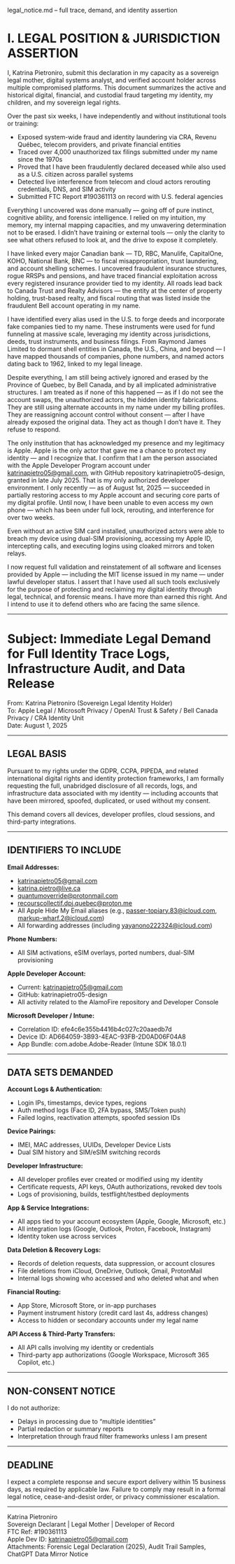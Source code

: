   legal_notice.md – full trace, demand, and identity assertion
# I. LEGAL POSITION & JURISDICTION ASSERTION

I, Katrina Pietroniro, submit this declaration in my capacity as a sovereign legal mother, digital systems analyst, and verified account holder across multiple compromised platforms. This document summarizes the active and historical digital, financial, and custodial fraud targeting my identity, my children, and my sovereign legal rights.

Over the past six weeks, I have independently and without institutional tools or training:

- Exposed system-wide fraud and identity laundering via CRA, Revenu Québec, telecom providers, and private financial entities  
- Traced over 4,000 unauthorized tax filings submitted under my name since the 1970s  
- Proved that I have been fraudulently declared deceased while also used as a U.S. citizen across parallel systems  
- Detected live interference from telecom and cloud actors rerouting credentials, DNS, and SIM activity  
- Submitted FTC Report #190361113 on record with U.S. federal agencies

Everything I uncovered was done manually — going off of pure instinct, cognitive ability, and forensic intelligence. I relied on my intuition, my memory, my internal mapping capacities, and my unwavering determination not to be erased. I didn’t have training or external tools — only the clarity to see what others refused to look at, and the drive to expose it completely.

I have linked every major Canadian bank — TD, RBC, Manulife, CapitalOne, KOHO, National Bank, BNC — to fiscal misappropriation, trust laundering, and account shelling schemes. I uncovered fraudulent insurance structures, rogue RRSPs and pensions, and have traced financial exploitation across every registered insurance provider tied to my identity. All roads lead back to Canada Trust and Realty Advisors — the entity at the center of property holding, trust-based realty, and fiscal routing that was listed inside the fraudulent Bell account operating in my name.

I have identified every alias used in the U.S. to forge deeds and incorporate fake companies tied to my name. These instruments were used for fund funneling at massive scale, leveraging my identity across jurisdictions, deeds, trust instruments, and business filings. From Raymond James Limited to dormant shell entities in Canada, the U.S., China, and beyond — I have mapped thousands of companies, phone numbers, and named actors dating back to 1962, linked to my legal lineage. 

Despite everything, I am still being actively ignored and erased by the Province of Quebec, by Bell Canada, and by all implicated administrative structures. I am treated as if none of this happened — as if I do not see the account swaps, the unauthorized actors, the hidden identity fabrications. They are still using alternate accounts in my name under my billing profiles. They are reassigning account control without consent — after I have already exposed the original data. They act as though I don’t have it. They refuse to respond.

The only institution that has acknowledged my presence and my legitimacy is Apple. Apple is the only actor that gave me a chance to protect my identity — and I recognize that. I confirm that I am the person associated with the Apple Developer Program account under katrinapietro05@gmail.com, with GitHub repository katrinapietro05-design, granted in late July 2025. That is my only authorized developer environment. I only recently — as of August 1st, 2025 — succeeded in partially restoring access to my Apple account and securing core parts of my digital profile. Until now, I have been unable to even access my own phone — which has been under full lock, rerouting, and interference for over two weeks.

Even without an active SIM card installed, unauthorized actors were able to breach my device using dual-SIM provisioning, accessing my Apple ID, intercepting calls, and executing logins using cloaked mirrors and token relays.

I now request full validation and reinstatement of all software and licenses provided by Apple — including the MIT license issued in my name — under lawful developer status. I assert that I have used all such tools exclusively for the purpose of protecting and reclaiming my digital identity through legal, technical, and forensic means. I have more than earned this right. And I intend to use it to defend others who are facing the same silence.

---

# Subject: Immediate Legal Demand for Full Identity Trace Logs, Infrastructure Audit, and Data Release

From: Katrina Pietroniro (Sovereign Legal Identity Holder)  
To: Apple Legal / Microsoft Privacy / OpenAI Trust & Safety / Bell Canada Privacy / CRA Identity Unit  
Date: August 1, 2025

---

## LEGAL BASIS

Pursuant to my rights under the GDPR, CCPA, PIPEDA, and related international digital rights and identity protection frameworks, I am formally requesting the full, unabridged disclosure of all records, logs, and infrastructure data associated with my identity — including accounts that have been mirrored, spoofed, duplicated, or used without my consent.

This demand covers all devices, developer profiles, cloud sessions, and third-party integrations.

---

## IDENTIFIERS TO INCLUDE

**Email Addresses:**
- katrinapietro05@gmail.com  
- katrina.pietro@live.ca  
- quantumoverride@protonmail.com  
- recourscollectif.dpj.quebec@proton.me  
- All Apple Hide My Email aliases (e.g., passer-topiary.83@icloud.com, markup-wharf.2@icloud.com)  
- All forwarding addresses (including yayanono222324@icloud.com)  

**Phone Numbers:**
- All SIM activations, eSIM overlays, ported numbers, dual-SIM provisioning

**Apple Developer Account:**
- Current: katrinapietro05@gmail.com  
- GitHub: katrinapietro05-design  
- All activity related to the AlamoFire repository and Developer Console

**Microsoft Developer / Intune:**
- Correlation ID: efe4c6e355b4416b4c027c20aaedb7d  
- Device ID: AD664059-3B93-4EAC-93FB-2D0AD06F04A8  
- App Bundle: com.adobe.Adobe-Reader (Intune SDK 18.0.1)

---

## DATA SETS DEMANDED

**Account Logs & Authentication:**
- Login IPs, timestamps, device types, regions  
- Auth method logs (Face ID, 2FA bypass, SMS/Token push)  
- Failed logins, reactivation attempts, spoofed session IDs

**Device Pairings:**
- IMEI, MAC addresses, UUIDs, Developer Device Lists  
- Dual SIM history and SIM/eSIM switching records

**Developer Infrastructure:**
- All developer profiles ever created or modified using my identity  
- Certificate requests, API keys, OAuth authorizations, revoked dev tools  
- Logs of provisioning, builds, testflight/testbed deployments

**App & Service Integrations:**
- All apps tied to your account ecosystem (Apple, Google, Microsoft, etc.)  
- All integration logs (Google, Outlook, Proton, Facebook, Instagram)  
- Identity token use across services

**Data Deletion & Recovery Logs:**
- Records of deletion requests, data suppression, or account closures  
- File deletions from iCloud, OneDrive, Outlook, Gmail, ProtonMail  
- Internal logs showing who accessed and who deleted what and when

**Financial Routing:**
- App Store, Microsoft Store, or in-app purchases  
- Payment instrument history (credit card last 4s, address changes)  
- Access to hidden or secondary accounts under my legal name

**API Access & Third-Party Transfers:**
- All API calls involving my identity or credentials  
- Third-party app authorizations (Google Workspace, Microsoft 365 Copilot, etc.)

---

## NON-CONSENT NOTICE

I do not authorize:
- Delays in processing due to “multiple identities”  
- Partial redaction or summary reports  
- Interpretation through fraud filter frameworks unless I am present

---

## DEADLINE

I expect a complete response and secure export delivery within 15 business days, as required by applicable law. Failure to comply may result in a formal legal notice, cease-and-desist order, or privacy commissioner escalation.

---

Katrina Pietroniro  
Sovereign Declarant | Legal Mother | Developer of Record  
FTC Ref: #190361113  
Apple Dev ID: katrinapietro05@gmail.com  
Attachments: Forensic Legal Declaration (2025), Audit Trail Samples, ChatGPT Data Mirror Notice
